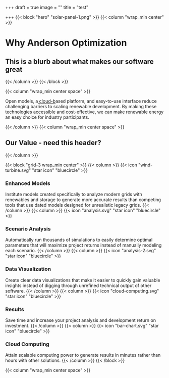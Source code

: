 +++
draft = true
image = ""
title = "test"

+++
{{< block "hero" "solar-panel-1.png" >}} {{< column "wrap_min center" >}}

# Why Anderson Optimization

## This is a blurb about what makes our software great

{{< /column >}} {{< /block >}}

{{< column "wrap_min center space" >}}

Open models, a[ cloud-b]()ased platform, and easy-to-use interface reduce challenging barriers to scaling renewable development. By making these technologies accessible and cost-effective, we can make renewable energy an easy choice for industry participants.

{{< /column >}} {{< column "wrap_min center space" >}}

## Our Value - need this header?

{{< /column >}}

{{< block "grid-3 wrap_min center" >}} {{< column >}} {{< icon "wind-turbine.svg" "star icon" "bluecircle" >}}

### Enhanced Models

Institute models created specifically to analyze modern grids with renewables and storage to generate more accurate results than competing tools that use dated models designed for unrealistic legacy grids. {{< /column >}} {{< column >}} {{< icon "analysis.svg" "star icon" "bluecircle" >}}

### Scenario Analysis

Automatically run thousands of simulations to easily determine optimal parameters that will maximize project returns instead of manually modeling each scenario. {{< /column >}} {{< column >}} {{< icon "analysis-2.svg" "star icon" "bluecircle" >}}

### Data Visualization

Create clear data visualizations that make it easier to quickly gain valuable insights instead of digging through unrefined technical output of other software. {{< /column >}} {{< column >}} {{< icon "cloud-computing.svg" "star icon" "bluecircle" >}}

### Results

Save time and increase your project analysis and development return on investment. {{< /column >}} {{< column >}} {{< icon "bar-chart.svg" "star icon" "bluecircle" >}}

### Cloud Computing

Attain scalable computing power to generate results in minutes rather than hours with other solutions. {{< /column >}} {{< /block >}}

{{< column "wrap_min center space" >}}